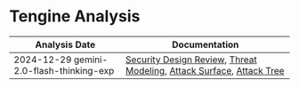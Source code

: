 # Tengine Analysis
| Analysis Date | Documentation |
|---------------|---------------|
| 2024-12-29 gemini-2.0-flash-thinking-exp | [Security Design Review](alibaba/tengine/2024-12-29-gemini-2.0-flash-thinking-exp/sec-design.md), [Threat Modeling](alibaba/tengine/2024-12-29-gemini-2.0-flash-thinking-exp/threat-modeling.md), [Attack Surface](alibaba/tengine/2024-12-29-gemini-2.0-flash-thinking-exp/attack-surface.md), [Attack Tree](alibaba/tengine/2024-12-29-gemini-2.0-flash-thinking-exp/attack-tree.md) |